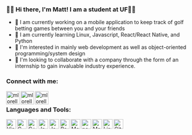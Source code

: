 

### 👋👋 Hi there, I'm Matt! I am a student at UF🐊🐊
- 📱 I am currently working on a mobile application to keep track of golf betting games between you and your friends
- 🍎 I am currently learning Linux, Javascript, React/React Native, and Python
- 👀 I'm interested in mainly web development as well as object-oriented programming/system design
- 🤝 I'm looking to collaborate with a company through the form of an internship to gain invaluable industry experience.

### Connect with me:

[<img align="left" alt="mlorelle | LinkedIn" width="36px" src="https://cdn.jsdelivr.net/npm/simple-icons@v3/icons/linkedin.svg" />][linkedin]
[<img align="left" alt="mlorelle | gmail" width="36px" src="https://cdn.jsdelivr.net/npm/simple-icons@v3/icons/gmail.svg" />][gmail]
[<img align="left" alt="mlorelle | leetcode" width="36px" src="https://cdn.jsdelivr.net/npm/simple-icons@v3/icons/leetcode.svg" />][leetcode]

<br />

### Languages and Tools:

<img align="left" alt="Visual Studio Code" width="26px" src="https://cdn.jsdelivr.net/gh/devicons/devicon/icons/visualstudio/visualstudio-plain.svg" />
<img align="left" alt="C" width="26px" src="https://cdn.jsdelivr.net/gh/devicons/devicon/icons/c/c-original.svg" />
<img align="left" alt="C++" width="26px" src="https://cdn.jsdelivr.net/gh/devicons/devicon/icons/cplusplus/cplusplus-original.svg" />
<img align="left" alt="Java" width="26px" src="https://cdn.jsdelivr.net/gh/devicons/devicon/icons/java/java-original.svg" />
<img align="left" alt="Javascript" width="26px"  src="https://cdn.jsdelivr.net/gh/devicons/devicon/icons/javascript/javascript-original.svg"/>
<img align="left" alt="React" width="26px" src="https://cdn.jsdelivr.net/gh/devicons/devicon/icons/react/react-original.svg" />
<img align="left" alt="MongoDB" width="26px" src="https://cdn.jsdelivr.net/gh/devicons/devicon/icons/mongodb/mongodb-original.svg" />
<img align="left" alt="node.js" width="26px" src="https://cdn.jsdelivr.net/gh/devicons/devicon/icons/nodejs/nodejs-original.svg" />
<img align="left" alt="MaterialUI" width="26px" src="https://cdn.jsdelivr.net/gh/devicons/devicon/icons/materialui/materialui-original.svg" />
<img align="left" alt="Linux" width="26px" src="https://cdn.jsdelivr.net/gh/devicons/devicon/icons/linux/linux-original.svg" />
<img align="left" alt="Git" width="26px" src="https://cdn.jsdelivr.net/gh/devicons/devicon/icons/git/git-original.svg" />

[linkedin]: https://www.linkedin.com/in/matthewlorelle/
[gmail]: https://mail.google.com/mail/u/0/?fs=1&tf=cm&source=mailto&to=matthewlorelle@gmail.com
[leetcode]: https://leetcode.com/mlorelle/
